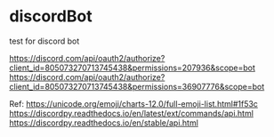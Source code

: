 # discordBot
test for discord bot

https://discord.com/api/oauth2/authorize?client_id=805073270713745438&permissions=207936&scope=bot
https://discord.com/api/oauth2/authorize?client_id=805073270713745438&permissions=36907776&scope=bot

Ref:
https://unicode.org/emoji/charts-12.0/full-emoji-list.html#1f53c
https://discordpy.readthedocs.io/en/latest/ext/commands/api.html
https://discordpy.readthedocs.io/en/stable/api.html
